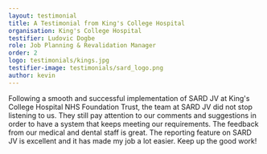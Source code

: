 ```yaml
---
layout: testimonial
title: A Testimonial from King's College Hospital
organisation: King's College Hospital
testifier: Ludovic Dogbe
role: Job Planning & Revalidation Manager
order: 2
logo: testimonials/kings.jpg
testifier-image: testimonials/sard_logo.png
author: kevin
---
```


Following a smooth and successful implementation of SARD JV at King's College Hospital NHS Foundation Trust, the team at SARD JV did not stop listening to us. They still pay attention to our  comments and suggestions in order to have  a system that keeps meeting our requirements. The feedback from our medical and dental staff is great. The reporting feature on SARD JV is excellent and  it  has made my job a lot easier. Keep up the good work!

